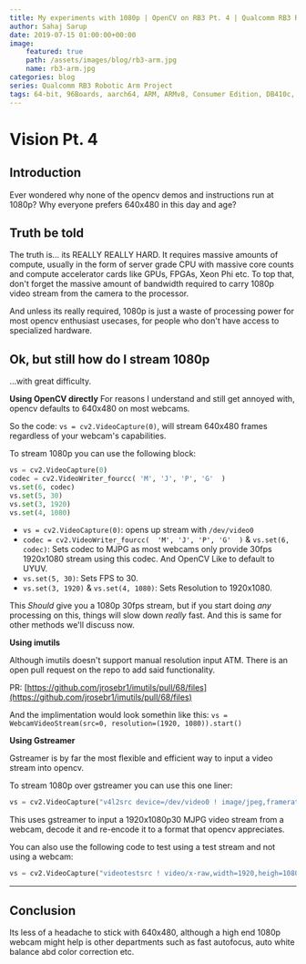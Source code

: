 ```yaml
---
title: My experiments with 1080p | OpenCV on RB3 Pt. 4 | Qualcomm RB3 Robotic Arm Project
author: Sahaj Sarup
date: 2019-07-15 01:00:00+00:00
image:
    featured: true
    path: /assets/images/blog/rb3-arm.jpg
    name: rb3-arm.jpg
categories: blog
series: Qualcomm RB3 Robotic Arm Project
tags: 64-bit, 96Boards, aarch64, ARM, ARMv8, Consumer Edition, DB410c, dragonboard410c, Linaro, Linux, fedora, arm64, aarch64, rock960, FPGA, raspberry pi, arduino, shild, hat
---
```


# Vision Pt. 4

## Introduction

Ever wondered why none of the opencv demos and instructions run at 1080p? Why everyone prefers 640x480 in this day and age?

## Truth be told
The truth is... its REALLY REALLY HARD. It requires massive amounts of compute, usually in the form of server grade CPU with massive core counts and compute accelerator cards like GPUs, FPGAs, Xeon Phi etc. To top that, don't forget the massive amount of bandwidth required to carry 1080p video stream from the camera to the processor.

And unless its really required, 1080p is just a waste of processing power for most opencv enthusiast usecases, for people who don't have access to specialized hardware.

## Ok, but still how do I stream 1080p
...with great difficulty.

**Using OpenCV directly**
For reasons I understand and still get annoyed with, opencv defaults to 640x480 on most webcams.

So the code: `vs = cv2.VideoCapture(0)`, will stream 640x480 frames regardless of your webcam's capabilities.

To stream 1080p you can use the following block:

```python
vs = cv2.VideoCapture(0)
codec = cv2.VideoWriter_fourcc(	'M', 'J', 'P', 'G'	)
vs.set(6, codec)
vs.set(5, 30)
vs.set(3, 1920)
vs.set(4, 1080)
```

- `vs = cv2.VideoCapture(0)`: opens up stream with `/dev/video0`
- `codec = cv2.VideoWriter_fourcc(	'M', 'J', 'P', 'G'	)` & `vs.set(6, codec)`: Sets codec to MJPG as most webcams only provide 30fps 1920x1080 stream using this codec. And OpenCV Like to default to UYUV.
- `vs.set(5, 30)`: Sets FPS to 30.
- `vs.set(3, 1920)` & `vs.set(4, 1080)`: Sets Resolution to 1920x1080.

This _Should_ give you a 1080p 30fps stream, but if you start doing _any_ processing on this, things will slow down _really_ fast. And this is same for other methods we'll discuss now.

**Using imutils**

Although imutils doesn't support manual resolution input ATM. There is an open pull request on the repo to add said functionality.

PR: [https://github.com/jrosebr1/imutils/pull/68/files](https://github.com/jrosebr1/imutils/pull/68/files)

And the implimentation would look somethin like this: `vs = WebcamVideoStream(src=0, resolution=(1920, 1080)).start()`

**Using Gstreamer**

Gstreamer is by far the most flexible and efficient way to input a video stream into opencv.

To stream 1080p over gstreamer you can use this one liner:

```python
vs = cv2.VideoCapture("v4l2src device=/dev/video0 ! image/jpeg,framerate=30/1,width=1920, height=1080,type=video ! jpegdec ! videoconvert ! video/x-raw ! appsink", cv2.CAP_GSTREAMER)
```

This uses gstreamer to input a 1920x1080p30 MJPG video stream from a webcam, decode it and re-encode it to a format that opencv appreciates.

You can also use the following code to test using a test stream and not using a webcam:

```python
vs = cv2.VideoCapture("videotestsrc ! video/x-raw,width=1920,heigh=1080 ! videoconvert ! video/x-raw ! appsink", cv2.CAP_GSTREAMER)
```

***

## Conclusion

Its less of a headache to stick with 640x480, although a high end 1080p webcam might help is other departments such as fast autofocus, auto white balance abd color correction etc.
